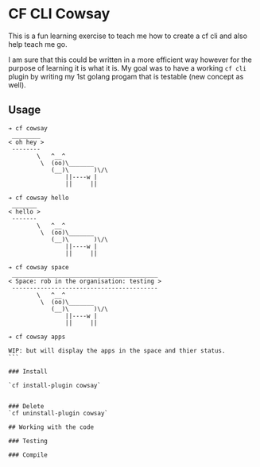# CF CLI Cowsay
This is a fun learning exercise to teach me how to create a cf cli and also help teach me go.

I am sure that this could be written in a more efficient way however for the purpose of learning it is what it is. My goal was to have a working `cf cli` plugin by writing my 1st golang progam that is testable (new concept as well).



## Usage

```
➔ cf cowsay
 ________
< oh hey >
 --------
        \   ^__^
         \  (oo)\_______
            (__)\       )\/\
                ||----w |
                ||     ||
```

```
➔ cf cowsay hello
 _______
< hello >
 -------
        \   ^__^
         \  (oo)\_______
            (__)\       )\/\
                ||----w |
                ||     ||
```

```
➔ cf cowsay space
 _________________________________________
< Space: rob in the organisation: testing >
 -----------------------------------------
        \   ^__^
         \  (oo)\_______
            (__)\       )\/\
                ||----w |
                ||     ||
```

````
➔ cf cowsay apps

WIP: but will display the apps in the space and thier status.
```

### Install

`cf install-plugin cowsay`


### Delete 
`cf uninstall-plugin cowsay`

## Working with the code

### Testing

### Compile


